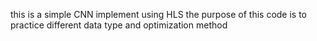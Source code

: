 this is a simple CNN implement using HLS
the purpose of this code is to practice different data type and optimization method

